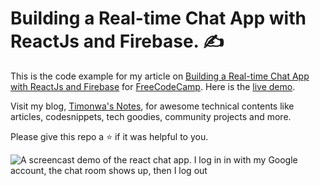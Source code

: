 # Building a Real-time Chat App with ReactJs and Firebase. :writing_hand:

This is the code example for my article on [Building a Real-time Chat App with ReactJs and Firebase](https://www.freecodecamp.org/news/building-a-real-time-chat-app-with-reactjs-and-firebase/) for [FreeCodeCamp](https://freecodecamp.org/). Here is the [live demo](https://react-chat-timonwa.vercel.app/).

Visit my blog, [Timonwa's Notes](https://blog.timonwa.com), for awesome technical contents like articles, codesnippets, tech goodies, community projects and more.

Please give this repo a ⭐ if it was helpful to you.

![A screencast demo of the react chat app. I log in in with my Google account, the chat room shows up, then I log out](https://user-images.githubusercontent.com/63044364/211147631-d8b8a732-1572-4801-ba01-99a271b77bc4.gif)
